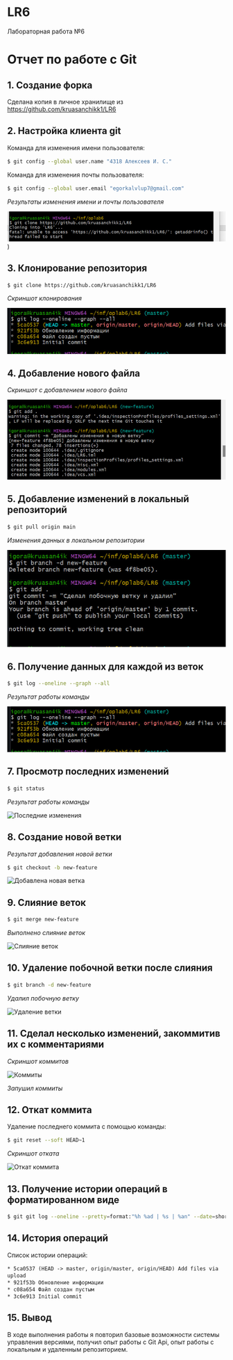 # LR6
Лабораторная работа №6
# Отчет по работе с Git

## 1. Создание форка
Сделана копия в личное хранилище из https://github.com/kruasanchikk1/LR6

## 2. Настройка клиента git
Команда для изменения имени пользователя:

```bash
$ git config --global user.name "4318 Алексеев И. С."
```
Команда для изменения почты пользователя:

```bash
$ git config --global user.email "egorkalvlup7@gmail.com"
```
*Результаты изменения имени и почты пользователя*  


![Результаты изменения](photo_1.jpg)
)

## 3. Клонирование репозитория

```bash
$ git clone https://github.com/kruasanchikk1/LR6
```
*Скриншот клонирования* 

![Клонирование репозитория](photo_5.jpg)

## 4. Добавление нового файла
*Скриншот с добавлением нового файла*


![Добавление нового файла](photo_3.jpg)

## 5. Добавление изменений в локальный репозиторий

```bash
$ git pull origin main
```
*Изменения данных в локальном репозитории*


![Скриншот pull-а](photo_4.jpg)

## 6. Получение данных для каждой из веток

```bash
$ git log --oneline --graph --all

```
*Результат работы команды*


![Данные из веток](photo_5.jpg)

## 7. Просмотр последних изменений

```bash
$ git status
```
*Результат работы команды*


![Последние изменения](photo_6.jpg)

## 8. Создание новой ветки
*Результат добавления новой ветки*
```bash
$ git checkout -b new-feature
```
![Добавлена новая ветка](photo_7.jpg)

## 9. Слияние веток

```bash
$ git merge new-feature
```
*Выполнено слияние веток*

![Слияние веток](photo_8.jpg)


## 10. Удаление побочной ветки после слияния

```bash
$ git branch -d new-feature
```
*Удалил побочную ветку*


![Удаление ветки](photo_9.jpg)

## 11. Сделал несколько изменений, закоммитив их с комментариями

*Скриншот коммитов*


![Коммиты](photo_10.jpg)

*Запушил коммиты*

## 12. Откат коммита
Удаление последнего коммита с помощью команды:

```bash
$ git reset --soft HEAD~1
```
*Скриншот отката*

![Откат коммита](./photos/11.png)

## 13. Получение истории операций в форматированном виде

```bash
$ git git log --oneline --pretty=format:"%h %ad | %s | %an" --date=short
```

## 14. История операций
Список истории операций:
```
* 5ca0537 (HEAD -> master, origin/master, origin/HEAD) Add files via upload
* 921f53b Обновление информации
* c08a654 Файл создан пустым
* 3c6e913 Initial commit

```

## 15. Вывод
В ходе выполнения работы я повторил базовые возможности системы управления версиями, получил опыт работы с Git Api, опыт работы с локальным и удаленным репозиторием.

